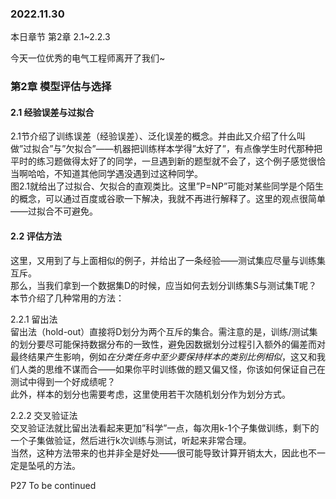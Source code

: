 ### 2022.11.30
本日章节 第2章 2.1~2.2.3

今天一位优秀的电气工程师离开了我们~

### 第2章 模型评估与选择
#### 2.1 经验误差与过拟合
2.1节介绍了训练误差（经验误差）、泛化误差的概念。并由此又介绍了什么叫做”过拟合”与”欠拟合”——机器把训练样本学得”太好了”，有点像学生时代那种把平时的练习题做得太好了的同学，一旦遇到新的题型就不会了，这个例子感觉很恰当啊哈哈，不知道其他同学遇没遇到过这种同学。  
图2.1就给出了过拟合、欠拟合的直观类比。这里”P=NP”可能对某些同学是个陌生的概念，可以通过百度或谷歌一下解决，我就不再进行解释了。这里的观点很简单——过拟合不可避免。  

#### 2.2 评估方法 
这里，又用到了与上面相似的例子，并给出了一条经验——测试集应尽量与训练集互斥。  
那么，当我们拿到一个数据集D的时候，应当如何去划分训练集S与测试集T呢？本节介绍了几种常用的方法： 

2.2.1 留出法  
留出法（hold-out）直接将D划分为两个互斥的集合。需注意的是，训练/测试集的划分要尽可能保持数据分布的一致性，避免因数据划分过程引入额外的偏差而对最终结果产生影响，例如*在分类任务中至少要保持样本的类别比例相似*，这又和我们人类的思维不谋而合——如果你平时训练做的题又偏又怪，你该如何保证自己在测试中得到一个好成绩呢？  
此外，样本的划分也需要考虑，这里使用若干次随机划分作为划分方式。  

2.2.2 交叉验证法  
交叉验证法就比留出法看起来更加”科学”一点，每次用k-1个子集做训练，剩下的一个子集做验证，然后进行k次训练与测试，听起来非常合理。  
当然，这种方法带来的也并非全是好处——很可能导致计算开销太大，因此也不一定是坠吼的方法。


P27 To be continued